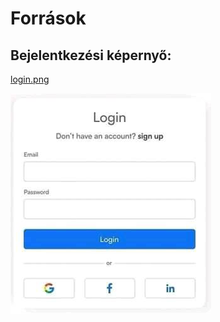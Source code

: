 # Források

## Bejelentkezési képernyő:

[login.png](https://www.facebook.com/photo?fbid=2074397099568854&set=gm.3647434468915211&idorvanity=2616981278627207)

![](kepek/login.png)
